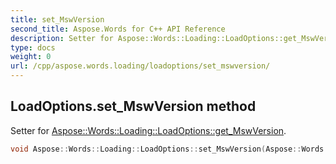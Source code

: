 ```yaml
---
title: set_MswVersion
second_title: Aspose.Words for C++ API Reference
description: Setter for Aspose::Words::Loading::LoadOptions::get_MswVersion. 
type: docs
weight: 0
url: /cpp/aspose.words.loading/loadoptions/set_mswversion/
---
```

## LoadOptions.set_MswVersion method


Setter for [Aspose::Words::Loading::LoadOptions::get_MswVersion](./get_mswversion/).

```cpp
void Aspose::Words::Loading::LoadOptions::set_MswVersion(Aspose::Words::Settings::MsWordVersion value)
```

